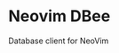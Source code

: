 <!-- Any html tags, badges etc. go before this tag. -->

<!--docgen-start-->

# Neovim DBee

Database client for NeoVim
